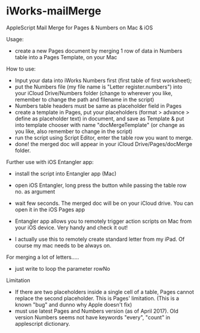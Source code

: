 # iWorks-mailMerge
AppleScript Mail Merge for Pages &amp; Numbers on Mac & iOS

Usage:
- create a new Pages document by merging 1 row of data in Numbers table into a Pages Template, on your Mac

How to use:
- Input your data into iWorks Numbers first (first table of first worksheet);
- put the Numbers file (my file name is "Letter register.numbers") into your iCloud Drive/Numbers folder (change to wherever you like, remember to change the path and filename in the script)
- Numbers table headers must be same as placeholder field in Pages
- create a template in Pages, put your placeholders (format > advance > define as placeholder text) in document, and save as Template & put into template chooser with name "docMergeTemplate" (or change as you like, also remember to change in the script)
- run the script using Script Editor, enter the table row you want to merge. 
- done! the merged doc will appear in your iCloud Drive/Pages/docMerge folder.

Further use with iOS Entangler app:
- install the script into Entangler app (Mac)
- open iOS Entangler, long press the button while passing the table row no. as argument
- wait few seconds. The merged doc will be on your iCloud drive. You can open it in the iOS Pages app

- Entangler app allows you to remotely trigger action scripts on Mac from your iOS device. Very handy and check it out!
- I actually use this to remotely create standard letter from my iPad. Of course my mac needs to be always on.

For merging a lot of letters.....
- just write to loop the parameter rowNo

Limitation
- If there are two placeholders inside a single cell of a table, Pages cannot replace the second placeholder. This is Pages' limitation. (This is a known "bug" and dunno why Apple doesn't fix)
- must use latest Pages and Numbers version (as of April 2017). Old version Numbers seems not have keywords "every", "count" in applescript dictionary.
